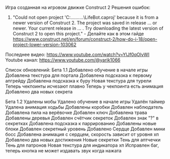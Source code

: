 Игра  созданная на  игровом  движке  Construct 2
Решения ошибок:
1) "Could not open project 'C:\..........\LifeBot.caproj' because it is from a newer version of Construct 2. The project was saved in release ... or newer. Your current release in ... . Try downloading the latest version of Construct 2 to open this project." - Делайте как в этом гайде https://www.construct.net/en/forum/construct-2/how-do-i-18/open-project-lower-version-103062

Последнее видео: https://www.youtube.com/watch?v=YlJf0qOlvWI
Youtube канал: https://www.youtube.com/@yarik1066

Список обновлений:
Бета 1.1
Добавлено обучение в начале игры
Добавлена текстура для портала
Добавлена подсказка к первому апгрейду
Добавлена подсказка к буру
Новая текстура для турели
Теперь чекпоинты исчезают плавно
Теперь у чекпоинта есть анимация
Добавлено два новых секрета

Бета 1.2
Удалены мобы
Удалено обучение в начале игры
Удалён таймер
Удалена анимация ходьбы
Добавлены коробки
Добавлен наблюдатель
Добавлена пила на верёвочке
Добавлен ключ
Добавлена трава
Добавлены деревья
Добавлен счётчик секреток
Добавлен знак "?" в секретках
Добавлена подсказка к паррированию
Добавлены новые блоки
Добавлен секретный уровень
Добавлено Сердце
Добавлен мини босс
Добавлена анимация с сердцем, скорость зависит от уровня хп
Добавлено два новых достижения
Новые секретки
Тень для аптчечки
Тень для патронов
Новая текстура для индикатора хп
Исправлен баг, теперь кнопка не может издавать звук когда нажата
